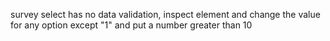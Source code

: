 survey select has no data validation, inspect element and change the value for any option except "1" and put a number greater than 10